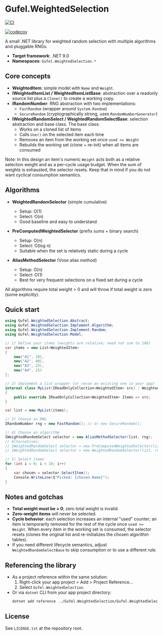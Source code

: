 # Gufel.WeightedSelection

[![CI](https://github.com/mahdiit/SampleWeightedSelection/actions/workflows/main.yml/badge.svg?branch=master)](https://github.com/mahdiit/SampleWeightedSelection/actions/workflows/main.yml)

[![codecov](https://codecov.io/gh/mahdiit/SampleWeightedSelection/branch/main/graph/badge.svg)](https://codecov.io/gh/mahdiit/SampleWeightedSelection)



A small .NET library for weighted random selection with multiple algorithms and pluggable RNGs.

- **Target framework**: .NET 9.0
- **Namespaces**: `Gufel.WeightedSelection.*`

## Core concepts

- **WeightedItem**: simple model with `Name` and `Weight`.
- **IWeightedItemList / WeightedItemListBase**: abstraction over a readonly source list plus a `Clone()` to create a working copy.
- **IRandomNumber**: RNG abstraction with two implementations:
  - `FastRandom` (wrapper around `System.Random`)
  - `SecureRandom` (cryptographically strong, uses `RandomNumberGenerator`)
- **IWeightedRandomSelect / WeightedRandomSelectBase**: selection abstraction and base class. The base class:
  - Works on a cloned list of items
  - Calls `Use()` on the selected item each time
  - Removes an item from the working set once `used >= Weight`
  - Rebuilds the working set (clone + re-init) when all items are consumed

Note: In this design an item's numeric `Weight` acts both as a relative selection weight and as a per-cycle usage budget. When the sum of weights is exhausted, the selector resets. Keep that in mind if you do not want cyclical consumption semantics.

## Algorithms

- **WeightedRandomSelector** (simple cumulative)
  - Setup: O(1)
  - Select: O(n)
  - Good baseline and easy to understand

- **PreComputedWeightedSelector** (prefix sums + binary search)
  - Setup: O(n)
  - Select: O(log n)
  - Suitable when the set is relatively static during a cycle

- **AliasMethodSelector** (Vose alias method)
  - Setup: O(n)
  - Select: O(1)
  - Best for very frequent selections on a fixed set during a cycle

All algorithms require total weight > 0 and will throw if total weight is zero (some explicitly).

## Quick start

```csharp
using Gufel.WeightedSelection.Abstract;
using Gufel.WeightedSelection.Implement.Algorithm;
using Gufel.WeightedSelection.Implement.Random;
using Gufel.WeightedSelection.Model;

// 1) Define your items (weights are relative; need not sum to 100)
var items = new List<WeightedItem>
{
    new("A1", 10),
    new("A2", 40),
    new("A3", 25),
    new("A4", 25)
};

// 2) Implement a list wrapper (or reuse an existing one in your app)
internal class MyList(IReadOnlyCollection<WeightedItem> src) : WeightedItemListBase
{
    public override IReadOnlyCollection<WeightedItem> Items => src;
}

var list = new MyList(items);

// 3) Choose an RNG
IRandomNumber rng = new FastRandom(); // or new SecureRandom();

// 4) Choose an algorithm
IWeightedRandomSelect selector = new AliasMethodSelector(list, rng);
// Alternatives:
// IWeightedRandomSelect selector = new PreComputedWeightedSelector(list, rng);
// IWeightedRandomSelect selector = new WeightedRandomSelector(list, rng);

// 5) Select items
for (int i = 0; i < 10; i++)
{
    var chosen = selector.SelectItem();
    Console.WriteLine($"Picked: {chosen.Name}");
}
```

## Notes and gotchas

- **Total weight must be > 0**; zero total weight is invalid.
- **Zero-weight items** will never be selected.
- **Cycle behavior**: each selection increases an internal "used" counter; an item is temporarily removed for the rest of the cycle once `used >= Weight`. When every item in the working set is consumed, the selector resets (clones the original list and re-initializes the chosen algorithm tables).
- If you need different lifecycle semantics, adjust `WeightedRandomSelectBase` to skip consumption or to use a different rule.

## Referencing the library

- As a project reference within the same solution:
  1. Right-click your app project > Add > Project Reference…
  2. Select `Gufel.WeightedSelection`.
- Or via `dotnet` CLI from your app project directory:
  ```bash
  dotnet add reference ../Gufel.WeightedSelection/Gufel.WeightedSelection.csproj
  ```

## License

See `LICENSE.txt` at the repository root.

